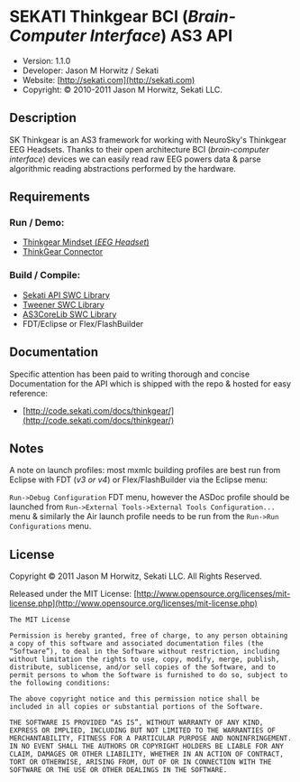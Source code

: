 
SEKATI Thinkgear BCI (_Brain-Computer Interface_) AS3 API
============================


* Version: 1.1.0
* Developer: Jason M Horwitz / Sekati
* Website: [http://sekati.com](http://sekati.com)
* Copyright: © 2010-2011 Jason M Horwitz, Sekati LLC.

  
Description
-------------------------------------

SK Thinkgear is an AS3 framework for working with NeuroSky's Thinkgear EEG Headsets. 
Thanks to their open architecture BCI (_brain-computer interface_) devices we can 
easily read raw EEG powers data & parse algorithmic reading abstractions performed 
by the hardware.

  
Requirements
-------------------------------------

	
### Run / Demo: ###

* [Thinkgear Mindset (_EEG Headset_)](http://www.neurosky.com/Products/MindSet.aspx)
* [ThinkGear Connector](http://developer.neurosky.com/docs/doku.php?id=thinkgear_connector_tgc)


### Build / Compile: ###
	
* [Sekati API SWC Library](http://sekati.googlecode.com)
* [Tweener SWC Library](http://tweener.googlecode.com)
* [AS3CoreLib SWC Library](https://github.com/mikechambers/as3corelib)
* FDT/Eclipse or Flex/FlashBuilder

  
Documentation
-------------------------------------
	
Specific attention has been paid to writing thorough and concise Documentation 
for the API which is shipped with the repo & hosted for easy reference:

* [http://code.sekati.com/docs/thinkgear/](http://code.sekati.com/docs/thinkgear/)

  
Notes
-------------------------------------

A note on launch profiles: most mxmlc building profiles are best run from Eclipse
with FDT (_v3 or v4_) or Flex/FlashBuilder via the Eclipse menu:

`Run->Debug Configuration` FDT menu, however the ASDoc profile should be
launched from `Run->External Tools->External Tools Configuration...` menu &
similarly the Air launch profile needs to be run from the 
`Run->Run Configurations` menu.

  	
License
-------------------------------------

Copyright © 2011 Jason M Horwitz, Sekati LLC. All Rights Reserved.

Released under the MIT License: [http://www.opensource.org/licenses/mit-license.php](http://www.opensource.org/licenses/mit-license.php)

	The MIT License

	Permission is hereby granted, free of charge, to any person obtaining a copy of this software and associated documentation files (the “Software”), to deal in the Software without restriction, including without limitation the rights to use, copy, modify, merge, publish, distribute, sublicense, and/or sell copies of the Software, and to permit persons to whom the Software is furnished to do so, subject to the following conditions:

	The above copyright notice and this permission notice shall be included in all copies or substantial portions of the Software.

	THE SOFTWARE IS PROVIDED “AS IS”, WITHOUT WARRANTY OF ANY KIND, EXPRESS OR IMPLIED, INCLUDING BUT NOT LIMITED TO THE WARRANTIES OF MERCHANTABILITY, FITNESS FOR A PARTICULAR PURPOSE AND NONINFRINGEMENT. IN NO EVENT SHALL THE AUTHORS OR COPYRIGHT HOLDERS BE LIABLE FOR ANY CLAIM, DAMAGES OR OTHER LIABILITY, WHETHER IN AN ACTION OF CONTRACT, TORT OR OTHERWISE, ARISING FROM, OUT OF OR IN CONNECTION WITH THE SOFTWARE OR THE USE OR OTHER DEALINGS IN THE SOFTWARE.	
	